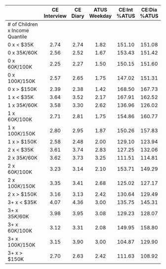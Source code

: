 
|                      | CE<br>Interview |  CE<br>Diary | ATUS<br>Weekday | CE:Int<br>%ATUS | CE:Dia<br>%ATUS |
| -------------------- | :----------: | :----------: | :----------: | :----------: | :----------: |
| # of Children x Income Quantile |              |              |              |              |              |
| 0 x     < $35K       |         2.74 |         2.74 |         1.82 |       151.10 |       151.08 |
| 0 x  $35K/$60K       |         2.56 |         2.52 |         1.67 |       153.43 |       151.42 |
| 0 x  $60K/$100K      |         2.25 |         2.27 |         1.50 |       150.15 |       151.60 |
| 0 x $100K/$150K      |         2.57 |         2.65 |         1.75 |       147.02 |       151.31 |
| 0 x     > $150K      |         2.39 |         2.38 |         1.42 |       168.50 |       167.73 |
| 1 x     < $35K       |         3.64 |         3.52 |         2.17 |       167.91 |       162.52 |
| 1 x  $35K/$60K       |         3.58 |         3.30 |         2.62 |       136.96 |       126.02 |
| 1 x  $60K/$100K      |         2.71 |         2.81 |         1.75 |       154.86 |       160.77 |
| 1 x $100K/$150K      |         2.80 |         2.95 |         1.87 |       150.26 |       157.83 |
| 1 x     > $150K      |         2.58 |         2.48 |         2.00 |       129.10 |       123.94 |
| 2 x     < $35K       |         3.61 |         3.74 |         2.83 |       127.25 |       132.06 |
| 2 x  $35K/$60K       |         3.62 |         3.73 |         3.25 |       111.51 |       114.81 |
| 2 x  $60K/$100K      |         3.23 |         3.14 |         2.10 |       153.71 |       149.29 |
| 2 x $100K/$150K      |         3.35 |         3.41 |         2.68 |       125.02 |       127.17 |
| 2 x     > $150K      |         3.16 |         3.13 |         2.42 |       130.64 |       129.49 |
| 3+ x     < $35K      |         4.07 |         4.36 |         3.00 |       135.75 |       145.31 |
| 3+ x  $35K/$60K      |         3.98 |         3.95 |         3.08 |       129.23 |       128.07 |
| 3+ x  $60K/$100K     |         3.12 |         3.31 |         2.08 |       149.95 |       158.80 |
| 3+ x $100K/$150K     |         3.15 |         3.90 |         3.00 |       104.87 |       129.90 |
| 3+ x     > $150K     |         2.70 |         2.63 |         2.42 |       111.63 |       108.92 |

